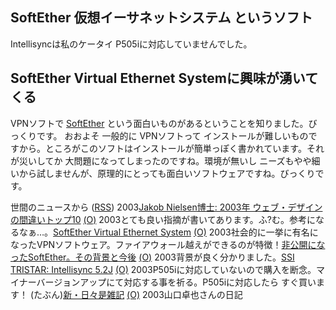 ## SoftEther 仮想イーサネットシステム というソフト

Intellisyncは私のケータイ P505iに対応していませんでした。






## SoftEther Virtual Ethernet Systemに興味が湧いてくる


VPNソフトで [SoftEther](http://www.softether.com/) という面白いものがあるということを知りました。びっくりです。
おおよそ 一般的に VPNソフトって インストールが難しいものですから。ところがこのソフトはインストールが簡単っぽく書かれています。それが災いしてか
大問題になってしまったのですね。環境が無いし ニーズもやや細いから試しませんが、原理的にとっても面白いソフトウェアですね。びっくりです。



世間のニュースから ([RSS](ig031227-news.xml)) 2003[Jakob Nielsen博士: 2003年 ウェブ・デザインの間違いトップ10](http://www.usability.gr.jp/alertbox/20031222.html) [(O)](http://www.usability.gr.jp/alertbox/20031222.html) 2003とても良い指摘が書いてあります。ふ?む。参考になるなぁ…。[SoftEther Virtual Ethernet System](http://www.softether.com/) [(O)](http://www.softether.com/) 2003社会的に一挙に有名になったVPNソフトウェア。ファイアウォール越えができるのが特徴！[非公開になったSoftEther。その背景と今後](http://pc.watch.impress.co.jp/docs/2003/1226/mobile225.htm) [(O)](http://pc.watch.impress.co.jp/docs/2003/1226/mobile225.htm) 2003背景が良く分かりました。[SSI TRISTAR: Intellisync 5.2J](http://www.ssitristar.com/product/detail/bannou/intellisync/is_sales.shtml) [(O)](http://www.ssitristar.com/product/detail/bannou/intellisync/is_sales.shtml) 2003P505iに対応していないので購入を断念。マイナーバージョンアップにて対応する事を祈る。P505iに対応したら すぐ買います！ (たぶん)[新・日々是雑記](http://yamaguch.sytes.net/~takuya/diary/) [(O)](http://yamaguch.sytes.net/~takuya/diary/) 2003山口卓也さんの日記